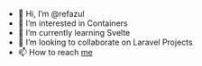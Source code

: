 - 👋 Hi, I’m @refazul
- 👀 I’m interested in Containers
- 🌱 I’m currently learning Svelte
- 💞️ I’m looking to collaborate on Laravel Projects
- 📫 How to reach [me](https://www.upwork.com/freelancers/~01f384c7c2569ecfcb)

<!---
refazul/refazul is a ✨ special ✨ repository because its `README.md` (this file) appears on your GitHub profile.
You can click the Preview link to take a look at your changes.
--->
